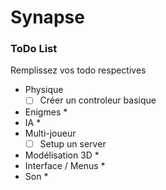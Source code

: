 # Synapse

### ToDo List
Remplissez vos todo respectives
 
* Physique
    * [ ] Créer un controleur basique
* Enigmes
    * 
* IA
    * 
* Multi-joueur
    * [ ] Setup un server
* Modélisation 3D
    * 
* Interface / Menus
    *
* Son
    * 
